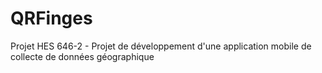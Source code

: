 # QRFinges

Projet HES 646-2 - Projet de développement d'une application mobile de collecte de données géographique
